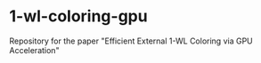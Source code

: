 # 1-wl-coloring-gpu
Repository for the paper "Efficient External 1-WL Coloring via GPU Acceleration"
